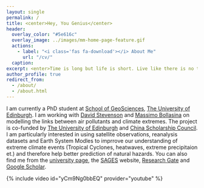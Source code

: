 ```yaml
---
layout: single
permalink: /
title: <center>Hey, You Genius</center>
header:
  overlay_color: "#5e616c"
  overlay_image: ../images/mm-home-page-feature.gif
  actions:
    - label: "<i class='fas fa-download'></i> About Me"
      url: "/cv/"
  caption:
excerpt: <enter>Time is long but life is short. Live like there is no tomorrow, dance like no one is watching, and look forward like nothing happened behind.</enter>                                                                                                                                                  
author_profile: true
redirect_from: 
  - /about/
  - /about.html
---
```


I am currently a PhD student at [School of GeoSciences](https://www.ed.ac.uk/geosciences), [The University of Edinburgh](https://www.ed.ac.uk/). I am working with [David Stevenson](https://www.geos.ed.ac.uk/homes/dstevens) and [Massimo Bollasina](https://www.geos.ed.ac.uk/people/person.html?indv=3627&ri=1) on modelling the links between air pollutants and climate extremes. The project is co-funded by [The University of Edinburgh](https://www.ed.ac.uk/) and [China Scholarship Council](https://www.ed.ac.uk/student-funding/postgraduate/international/region/asia/china-council). I am particularly interested in using satellite observations, reanalysis datasets and Earth System Modles to imprrove our understanding of extreme climate events (Tropical Cyclones, heatwaves, extreme precipitaion et.) and therefore help better prediction of natural hazards. You can also find me from the [university page](https://www.ed.ac.uk/geosciences/people/person.html?indv=5072), the [SAGES](http://www.sages.ac.uk/people/alcide-zhao/) website, [Research Gate](https://www.researchgate.net/profile/Alcide_Zhao) and [Google Scholar](https://scholar.google.co.uk/citations?user=-H85oHsAAAAJ&hl=en).

{% include video id="yCm9Ng0bbEQ" provider="youtube" %}
<!---
<p align="center">
  <img src="https://github.com/Alcide-Zhao/web/blob/master/images/front_page.png?raw=true" alt="Alt text"/>
</p>
-->
